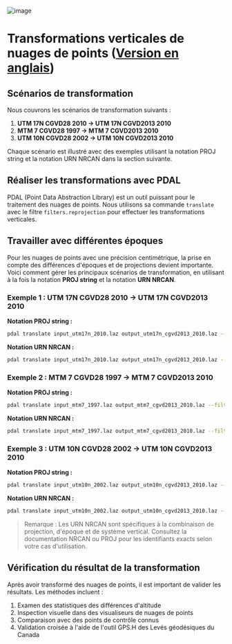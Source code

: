 ![image](https://github.com/user-attachments/assets/7fb631a8-8405-4592-9897-991f8123cd02)
# Transformations verticales de nuages de points ([Version en anglais](./pointcloud_transformations.md))

## Scénarios de transformation

Nous couvrons les scénarios de transformation suivants :

1. **UTM 17N CGVD28 2010 → UTM 17N CGVD2013 2010**
2. **MTM 7 CGVD28 1997 → MTM 7 CGVD2013 2010**
3. **UTM 10N CGVD28 2002 → UTM 10N CGVD2013 2010**

Chaque scénario est illustré avec des exemples utilisant la notation PROJ string et la notation URN NRCAN dans la section suivante.

## Réaliser les transformations avec PDAL

PDAL (Point Data Abstraction Library) est un outil puissant pour le traitement des nuages de points. Nous utilisons sa commande `translate` avec le filtre `filters.reprojection` pour effectuer les transformations verticales.

## Travailler avec différentes époques

Pour les nuages de points avec une précision centimétrique, la prise en compte des différences d'époques et de projections devient importante. Voici comment gérer les principaux scénarios de transformation, en utilisant à la fois la notation **PROJ string** et la notation **URN NRCAN**.

### Exemple 1 : UTM 17N CGVD28 2010 → UTM 17N CGVD2013 2010

**Notation PROJ string :**
```bash
pdal translate input_utm17n_2010.laz output_utm17n_cgvd2013_2010.laz --filters.reprojection.in_srs="+init=EPSG:2958 +geoidgrids=ca_nrc_HT2_2010v70.tif" --filters.reprojection.out_srs="+init=EPSG:2958 +geoidgrids=ca_nrc_CGG2013an83.tif"
```

**Notation URN NRCAN :**
```bash
pdal translate input_utm17n_2010.laz output_utm17n_cgvd2013_2010.laz --filters.reprojection.in_srs="urn:ogc:def:coordinateMetadata:NRCAN::NAD83_CSRS_2010_UTM17_CGVD28_2010" --filters.reprojection.out_srs="urn:ogc:def:coordinateMetadata:NRCAN::NAD83_CSRS_2010_UTM17_CGVD2013_2010"
```

### Exemple 2 : MTM 7 CGVD28 1997 → MTM 7 CGVD2013 2010

**Notation PROJ string :**
```bash
pdal translate input_mtm7_1997.laz output_mtm7_cgvd2013_2010.laz --filters.reprojection.in_srs="+init=EPSG:2949 +geoidgrids=ca_nrc_HT2_1997v70.tif" --filters.reprojection.out_srs="+init=EPSG:2949 +geoidgrids=ca_nrc_CGG2013an83.tif"
```

**Notation URN NRCAN :**
```bash
pdal translate input_mtm7_1997.laz output_mtm7_cgvd2013_2010.laz --filters.reprojection.in_srs="urn:ogc:def:coordinateMetadata:NRCAN::NAD83_CSRS_1997_MTM7_CGVD28_1997" --filters.reprojection.out_srs="urn:ogc:def:coordinateMetadata:NRCAN::NAD83_CSRS_2010_MTM7_CGVD2013_2010"
```

### Exemple 3 : UTM 10N CGVD28 2002 → UTM 10N CGVD2013 2010

**Notation PROJ string :**
```bash
pdal translate input_utm10n_2002.laz output_utm10n_cgvd2013_2010.laz --filters.reprojection.in_srs="+init=EPSG:3157 +geoidgrids=ca_nrc_HT2_2002v70.tif" --filters.reprojection.out_srs="+init=EPSG:3157 +geoidgrids=ca_nrc_CGG2013an83.tif"
```

**Notation URN NRCAN :**
```bash
pdal translate input_utm10n_2002.laz output_utm10n_cgvd2013_2010.laz --filters.reprojection.in_srs="urn:ogc:def:coordinateMetadata:NRCAN::NAD83_CSRS_2002_UTM10_CGVD28_2002" --filters.reprojection.out_srs="urn:ogc:def:coordinateMetadata:NRCAN::NAD83_CSRS_2010_UTM10_CGVD2013_2010"
```

> Remarque : Les URN NRCAN sont spécifiques à la combinaison de projection, d'époque et de système vertical. Consultez la documentation NRCAN ou PROJ pour les identifiants exacts selon votre cas d'utilisation.

## Vérification du résultat de la transformation

Après avoir transformé des nuages de points, il est important de valider les résultats. Les méthodes incluent :

1. Examen des statistiques des différences d'altitude
2. Inspection visuelle dans des visualiseurs de nuages de points
3. Comparaison avec des points de contrôle connus
4. Validation croisée à l'aide de l'outil GPS.H des Levés géodésiques du Canada
